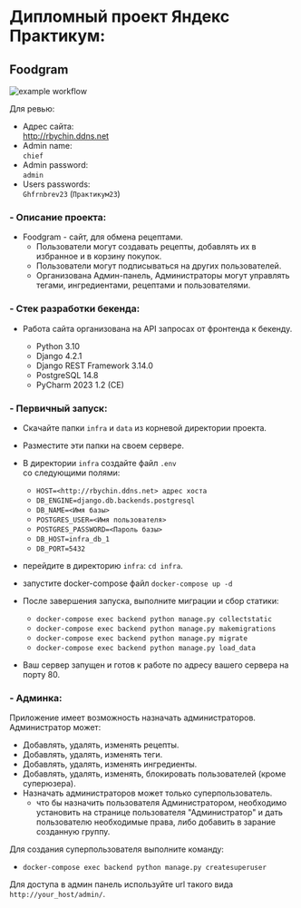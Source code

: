# Дипломный проект Яндекс Практикум:
## Foodgram

![example workflow](https://github.com/RBychin/yamdb_final/actions/workflows/yamdb_workflow.yml/badge.svg)

Для ревью:
- Адрес сайта: \
  http://rbychin.ddns.net
- Admin name: \
  `chief`
- Admin password: \
  `admin`
- Users passwords: \
  `Ghfrnbrev23` (`Практикум23`)

### - Описание проекта:
- Foodgram - сайт, для обмена рецептами.
  - Пользователи могут создавать рецепты, добавлять их в избранное и в корзину покупок.
  - Пользователи могут подписываться на других пользователей.
  - Организована Админ-панель, Администраторы могут управлять тегами, ингредиентами, рецептами и пользователями.



### - Стек разработки бекенда:
- Работа сайта организована на API запросах от фронтенда к бекенду.

  - Python 3.10
  - Django 4.2.1
  - Django REST Framework 3.14.0
  - PostgreSQL 14.8
  - PyCharm 2023 1.2 (CE)


### - Первичный запуск:

- Скачайте папки `infra` и `data` из корневой директории проекта.
- Разместите эти папки на своем сервере.
- В директории `infra` создайте файл `.env` \
  со следующими полями:
  - `HOST=<http://rbychin.ddns.net> адрес хоста`
  - `DB_ENGINE=django.db.backends.postgresql`
  - `DB_NAME=<Имя базы>`
  - `POSTGRES_USER=<Имя пользователя>`
  - `POSTGRES_PASSWORD=<Пароль базы>`
  - `DB_HOST=infra_db_1`
  - `DB_PORT=5432`

- перейдите в директорию `infra`: `cd infra`.
- запустите docker-compose файл `docker-compose up -d`
- После завершения запуска, выполните миграции и сбор статики:
  - `docker-compose exec backend python manage.py collectstatic`
  - `docker-compose exec backend python manage.py makemigrations`
  - `docker-compose exec backend python manage.py migrate`
  - `docker-compose exec backend python manage.py load_data`

- Ваш сервер запущен и готов к работе по адресу вашего сервера на порту 80.


### - Админка:
Приложение имеет возможность назначать администраторов.\
Администратор может:
- Добавлять, удалять, изменять рецепты.
- Добавлять, удалять, изменять теги.
- Добавлять, удалять, изменять ингредиенты.
- Добавлять, удалять, изменять, блокировать пользователей (кроме суперюзера).
- Назначать администраторов может только суперпользователь.
  - что бы назначить пользователя Администратором, необходимо установить на странице пользователя "Администратор" и дать пользователю необходимые права, либо добавить в зарание созданную группу.


Для создания суперпользователя выполните команду:
- `docker-compose exec backend python manage.py createsuperuser`

Для доступа в админ панель используйте url такого вида `http://your_host/admin/`.
